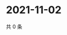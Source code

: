 # 2021-11-02

共 0 条

<!-- BEGIN WEIBO -->
<!-- 最后更新时间 Tue Nov 02 2021 10:00:40 GMT+0800 (China Standard Time) -->

<!-- END WEIBO -->
